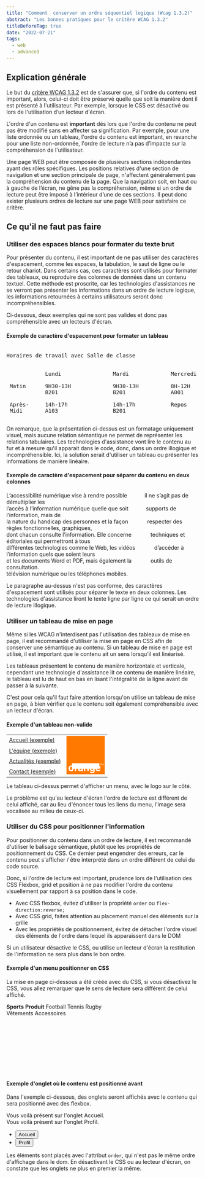 ```yaml
---
title: "Comment  conserver un ordre séquentiel logique (Wcag 1.3.2)"
abstract: "Les bonnes pratiques pour le critère WCAG 1.3.2"
titleBeforeTag: true
date: "2022-07-21"
tags:
  - web
  - advanced
---
```



## Explication générale

Le but du [critère WCAG 1.3.2](https://www.w3.org/WAI/WCAG21/Understanding/meaningful-sequence) est de s'assurer que, si l'ordre du contenu est important, alors, celui-ci doit être préservé quelle que soit la manière dont il est présenté à l'utilisateur. Par exemple, lorsque le CSS est désactivé ou lors de l'utilisation d’un lecteur d'écran.

L'ordre d'un contenu est <strong>important</strong> dès lors que l'ordre du contenu ne peut pas être modifié sans en affecter sa signification.
Par exemple, pour une liste ordonnée ou un tableau, l'ordre du contenu est important, en revanche pour une liste non-ordonnée, l'ordre de lecture n’a pas d’impacte sur la compréhension de l'utilisateur.

Une page WEB peut être composée de plusieurs sections indépendantes ayant des rôles spécifiques. Les positions relatives d'une section de navigation et une section principale de page, n'affectent généralement pas la compréhension du contenu de la page. Que la navigation soit, en haut ou à gauche de l’écran, ne gêne pas la compréhension, même si un ordre de lecture peut être imposé à l’intérieur d’une de ces sections. 
Il peut donc exister plusieurs ordres de lecture sur une page WEB pour satisfaire ce critère.


## Ce qu'il ne faut pas faire

### Utiliser des espaces blancs pour formater du texte brut

Pour présenter du contenu, il est important de ne pas utiliser des caractères d'espacement, comme les espaces, la tabulation, le saut de ligne ou le retour chariot.
Dans certains cas, ces caractères sont utilisés pour formater des tableaux, ou reproduire des colonnes de données dans un contenu textuel. Cette méthode est proscrite, car les technologies d'assistances ne se verront pas présenter les informations dans un ordre de lecture logique, les informations retournées à certains utilisateurs seront donc incompréhensibles.

Ci-dessous, deux exemples qui ne sont pas valides et donc pas compréhensible avec un lecteurs d'écran.

#### Exemple de caractère d'espacement pour formater un tableau

<pre class="border border-light">

Horaires de travail avec Salle de classe
 
                                                         
            Lundi                Mardi             Mercredi     

 Matin      9H30-13H             9H30-13H          8H-12H     
            B201                 B201              A001

 Après-     14h-17h              14h-17h           Repos
 Midi       A103                 B201

</pre>

On remarque, que la présentation ci-dessus est un formatage uniquement visuel, mais aucune relation sémantique ne permet de représenter les relations tabulaires.
Les technologies d'assistance vont lire le contenu au fur et à mesure qu'il apparait dans le code, donc, dans un ordre illogique et incompréhensible. Ici, la solution serait d'utiliser un tableau ou présenter les informations de manière linéaire.

#### Exemple de caractère d'espacement pour séparer du contenu en deux colonnes

<p class="border border-light">
L’accessibilité numérique vise à rendre possible &emsp;&emsp;&emsp;il ne s’agit pas de démultiplier les <br/>
l’accès à l’information numérique quelle que soit &emsp;&emsp;&emsp;supports de l’information, mais de<br/>
la nature du handicap des personnes et la façon &emsp;&emsp;&emsp; respecter des règles fonctionnelles, graphiques,  <br/>
dont chacun consulte l’information. Elle concerne &emsp;&emsp;&emsp; techniques et éditoriales qui permettront à tous <br/>
différentes technologies comme le Web, les vidéos &emsp;&emsp;&emsp; d’accéder à l’information quels que soient leurs <br/>
et les documents Word et PDF, mais également la &emsp;&emsp;&emsp; outils de consultation. <br/>
télévision numérique ou les téléphones mobiles. &emsp;&emsp;&emsp;
</p>

Le paragraphe au-dessus n'est pas conforme, des caractères d'espacement sont utilisés pour séparer le texte en deux colonnes. Les technologies d'assistance liront le texte ligne par ligne ce qui serait un ordre de lecture illogique.

### Utiliser un tableau de mise en page

Même si les WCAG n'interdisent pas l'utilisation des tableaux de mise en page, il est recommandé d'utiliser la mise en page en CSS afin de conserver une sémantique au contenu. Si un tableau de mise en page est utilisé, il est important que le contenu ait un sens lorsqu'il est linéarisé.

Les tableaux présentent le contenu de manière horizontale et verticale, cependant une technologie d'assistance lit ce contenu de manière linéaire, le tableau est lu de haut en bas en lisant l'intégralité de la ligne avant de passer à la suivante.

C'est pour cela qu'il faut faire attention lorsqu'on utilise un tableau de mise en page, à bien vérifier que le contenu soit également compréhensible avec un lecteur d'écran.


#### Exemple d'un tableau non-valide

<table role="presentation" class="m-2 border border-light">
  <tr>
    <td><a href="#">Accueil <span class="visually-hidden">(exemple)</span></a></td>
    <td rowspan="4"><img src="/assets/images/orange-logo.svg" alt="exemple logo" width="100" height="100
    "></td>
  </tr>
  <tr>
    <td><a href="#">L'équipe <span class="visually-hidden">(exemple)</span></a></td>
  </tr>
  <tr>
    <td><a href="#">Actualités <span class="visually-hidden">(exemple)</span></a></td>
  </tr>
  <tr>
    <td><a href="#">Contact <span class="visually-hidden">(exemple)</span></a></td>
  </tr>
</table>

Le tableau ci-dessus permet d'afficher un menu, avec le logo sur le côté.

Le problème est qu'au lecteur d'écran l'ordre de lecture est différent de celui affiché, car au lieu d'énoncer tous les liens du menu, l'image sera vocalisée au milieu de ceux-ci.

### Utiliser du CSS pour positionner l'information

Pour positionner du contenu dans un ordre de lecture, il est recommandé d'utiliser le balisage sémantique, plutôt que les propriétés de positionnement du CSS. Ce dernier peut engendrer des erreurs, car le contenu peut s'afficher / être interprété dans un ordre différent de celui du code source.

Donc, si l'ordre de lecture est important, prudence lors de l'utilisation des CSS Flexbox, grid et position à ne pas modifier l'ordre du contenu visuellement par rapport à sa position dans le code.

<ul>
  <li>Avec CSS flexbox, évitez d'utiliser la propriété <span lang="en"><code>order</code></span> ou <span lang="en"><code>flex-direction:reverse;</code></span></li>
  <li>Avec CSS grid, faites attention au placement manuel des éléments sur la grille</li>
  <li>Avec les propriétés de positionnement, évitez de détacher l'ordre visuel des éléments de l'ordre dans lequel ils apparaissent dans le DOM</li>
</ul>

Si un utilisateur désactive le CSS, ou utilise un lecteur d'écran la restitution de l'information ne sera plus dans le bon ordre.

#### Exemple d'un menu positionner en CSS

La mise en page ci-dessous a été créée avec du CSS, si vous désactivez le CSS, vous allez remarquer que le sens de lecture sera différent de celui affiché.

<div class="border border-light position-relative mb-3" style="width: 320px;height:180px">      
     <span class="position-absolute top-0 start-0"><strong>Sports</strong></span>       
     <span class="position-absolute top-0 end-0"><strong>Produit</strong></span>       
     <span class="position-absolute top-50 start-0">Football</span>       
     <span class="position-absolute start-0" style="top:75%!important">Tennis</span>       
     <span class="position-absolute start-0" style="top:90%!important">Rugby</span>       
     <span class="position-absolute top-50 end-0">Vêtements</span>       
     <span class="position-absolute end-0" style="top:75%!important">Accessoires</span>
</div>



#### Exemple d'onglet où le contenu est positionné avant

Dans l'exemple ci-dessous, des onglets seront affichés avec le contenu qui sera positionné avec des flexbox.

<div class="d-flex flex-column mb-3">
  <div class="tab-content order-2" id="myTabContent">
    <div class="tab-pane fade show active" id="home" role="tabpanel" aria-labelledby="home-tab">Vous voilà présent sur l'onglet Accueil. </div>
    <div class="tab-pane fade" id="profile" role="tabpanel" aria-labelledby="profile-tab">Vous voilà présent sur l'onglet Profil.</div>
  </div>
  <ul class="nav nav-tabs order-1" id="myTab" role="tablist">
    <li class="nav-item" role="presentation">
      <button class="nav-link active" id="home-tab" data-bs-toggle="tab" data-bs-target="#home" type="button" role="tab" aria-controls="home" aria-selected="true">Accueil</button>
    </li>
    <li class="nav-item" role="presentation">
      <button class="nav-link" id="profile-tab" data-bs-toggle="tab" data-bs-target="#profile" type="button" role="tab" aria-controls="profile" aria-selected="false">Profil</button>
    </li>
  </ul>
</div>

Les éléments sont placés avec l'attribut <span lang="en"><code>order</code></span>, qui n'est pas le même ordre d'affichage dans le dom.
En désactivant le CSS ou au lecteur d'écran, on constate que les onglets ne plus en premier la même.

